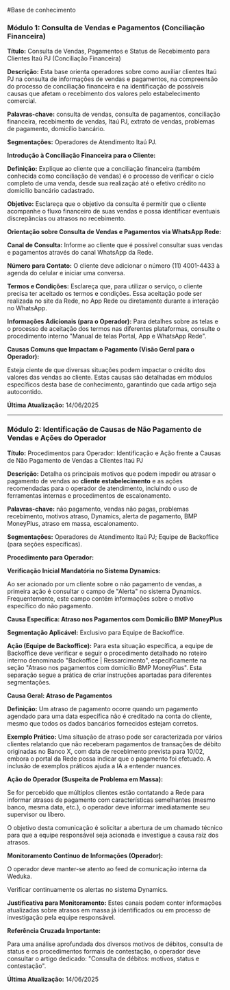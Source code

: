 #Base de conhecimento

### **Módulo 1: Consulta de Vendas e Pagamentos (Conciliação Financeira)**

**Título:** Consulta de Vendas, Pagamentos e Status de Recebimento para Clientes Itaú PJ (Conciliação Financeira)

**Descrição:** Esta base orienta operadores sobre como auxiliar clientes Itaú PJ na consulta de informações de vendas e pagamentos, na compreensão do processo de conciliação financeira e na identificação de possíveis causas que afetam o recebimento dos valores pelo estabelecimento comercial.

**Palavras-chave:** consulta de vendas, consulta de pagamentos, conciliação financeira, recebimento de vendas, Itaú PJ, extrato de vendas, problemas de pagamento, domicílio bancário.

**Segmentações:** Operadores de Atendimento Itaú PJ.

**Introdução à Conciliação Financeira para o Cliente:**

**Definição:** Explique ao cliente que a conciliação financeira (também conhecida como conciliação de vendas) é o processo de verificar o ciclo completo de uma venda, desde sua realização até o efetivo crédito no domicílio bancário cadastrado.

**Objetivo:** Esclareça que o objetivo da consulta é permitir que o cliente acompanhe o fluxo financeiro de suas vendas e possa identificar eventuais discrepâncias ou atrasos no recebimento.

**Orientação sobre Consulta de Vendas e Pagamentos via WhatsApp Rede:**

**Canal de Consulta:** Informe ao cliente que é possível consultar suas vendas e pagamentos através do canal WhatsApp da Rede.

**Número para Contato:** O cliente deve adicionar o número (11) 4001-4433 à agenda do celular e iniciar uma conversa.

**Termos e Condições:** Esclareça que, para utilizar o serviço, o cliente precisa ter aceitado os termos e condições. Essa aceitação pode ser realizada no site da Rede, no App Rede ou diretamente durante a interação no WhatsApp.

**Informações Adicionais (para o Operador):** Para detalhes sobre as telas e o processo de aceitação dos termos nas diferentes plataformas, consulte o procedimento interno "Manual de telas Portal, App e WhatsApp Rede".  

**Causas Comuns que Impactam o Pagamento (Visão Geral para o Operador):**

Esteja ciente de que diversas situações podem impactar o crédito dos valores das vendas ao cliente. Estas causas são detalhadas em módulos específicos desta base de conhecimento, garantindo que cada artigo seja autocontido.  

**Última Atualização:** 14/06/2025

---

### **Módulo 2: Identificação de Causas de Não Pagamento de Vendas e Ações do Operador**

**Título:** Procedimentos para Operador: Identificação e Ação frente a Causas de Não Pagamento de Vendas a Clientes Itaú PJ

**Descrição:** Detalha os principais motivos que podem impedir ou atrasar o pagamento de vendas ao **cliente estabelecimento** e as ações recomendadas para o operador de atendimento, incluindo o uso de ferramentas internas e procedimentos de escalonamento.

**Palavras-chave:** não pagamento, vendas não pagas, problemas recebimento, motivos atraso, Dynamics, alerta de pagamento, BMP MoneyPlus, atraso em massa, escalonamento.

**Segmentações:** Operadores de Atendimento Itaú PJ; Equipe de Backoffice (para seções específicas).

**Procedimento para Operador:**

**Verificação Inicial Mandatória no Sistema Dynamics:**

Ao ser acionado por um cliente sobre o não pagamento de vendas, a primeira ação é consultar o campo de "Alerta" no sistema Dynamics. Frequentemente, este campo contém informações sobre o motivo específico do não pagamento.

**Causa Específica: Atraso nos Pagamentos com Domicílio BMP MoneyPlus**

**Segmentação Aplicável:** Exclusivo para Equipe de Backoffice.

**Ação (Equipe de Backoffice):** Para esta situação específica, a equipe de Backoffice deve verificar e seguir o procedimento detalhado no roteiro interno denominado "Backoffice | Ressarcimento", especificamente na seção "Atraso nos pagamentos com domicílio BMP MoneyPlus". Esta separação segue a prática de criar instruções apartadas para diferentes segmentações.  

**Causa Geral: Atraso de Pagamentos**

**Definição:** Um atraso de pagamento ocorre quando um pagamento agendado para uma data específica não é creditado na conta do cliente, mesmo que todos os dados bancários fornecidos estejam corretos.

**Exemplo Prático:** Uma situação de atraso pode ser caracterizada por vários clientes relatando que não receberam pagamentos de transações de débito originadas no Banco X, com data de recebimento prevista para 10/02, embora o portal da Rede possa indicar que o pagamento foi efetuado. A inclusão de exemplos práticos ajuda a IA a entender nuances.  

**Ação do Operador (Suspeita de Problema em Massa):**

Se for percebido que múltiplos clientes estão contatando a Rede para informar atrasos de pagamento com características semelhantes (mesmo banco, mesma data, etc.), o operador deve informar imediatamente seu supervisor ou líbero.

O objetivo desta comunicação é solicitar a abertura de um chamado técnico para que a equipe responsável seja acionada e investigue a causa raiz dos atrasos.

**Monitoramento Contínuo de Informações (Operador):**

O operador deve manter-se atento ao feed de comunicação interna da Weduka.

Verificar continuamente os alertas no sistema Dynamics.

**Justificativa para Monitoramento:** Estes canais podem conter informações atualizadas sobre atrasos em massa já identificados ou em processo de investigação pela equipe responsável.

**Referência Cruzada Importante:**

Para uma análise aprofundada dos diversos motivos de débitos, consulta de status e os procedimentos formais de contestação, o operador deve consultar o artigo dedicado: "Consulta de débitos: motivos, status e contestação".

**Última Atualização:** 14/06/2025

